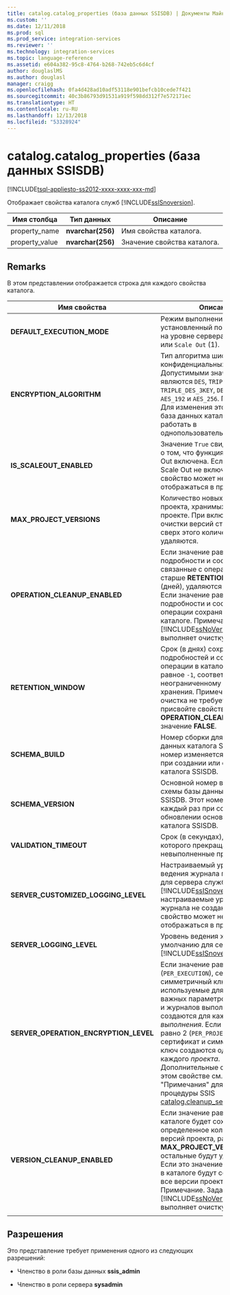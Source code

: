 ```yaml
---
title: catalog.catalog_properties (база данных SSISDB) | Документы Майкрософт
ms.custom: ''
ms.date: 12/11/2018
ms.prod: sql
ms.prod_service: integration-services
ms.reviewer: ''
ms.technology: integration-services
ms.topic: language-reference
ms.assetid: e604a382-95c8-4764-b268-742eb5c6d4cf
author: douglaslMS
ms.author: douglasl
manager: craigg
ms.openlocfilehash: 0fa4d428ad10adf53118e901befcb10cede7f421
ms.sourcegitcommit: 40c3b86793d91531a919f598dd312f7e572171ec
ms.translationtype: HT
ms.contentlocale: ru-RU
ms.lasthandoff: 12/13/2018
ms.locfileid: "53328924"
---
```

# <a name="catalogcatalogproperties-ssisdb-database"></a>catalog.catalog_properties (база данных SSISDB)
[!INCLUDE[tsql-appliesto-ss2012-xxxx-xxxx-xxx-md](../../includes/tsql-appliesto-ss2012-xxxx-xxxx-xxx-md.md)]

  Отображает свойства каталога служб [!INCLUDE[ssISnoversion](../../includes/ssisnoversion-md.md)].  
  
|Имя столбца|Тип данных|Описание|  
|-----------------|---------------|-----------------|  
|property_name|**nvarchar(256)**|Имя свойства каталога.|  
|property_value|**nvarchar(256)**|Значение свойства каталога.|  
  
## <a name="remarks"></a>Remarks  
 В этом представлении отображается строка для каждого свойства каталога.
  
|Имя свойства|Описание|  
|-------------------|-----------------|  
|**DEFAULT_EXECUTION_MODE**|Режим выполнения пакетов, установленный по умолчанию на уровне сервера: `Server` (0) или `Scale Out` (1). |
|**ENCRYPTION_ALGORITHM**|Тип алгоритма шифрования конфиденциальных данных. Допустимыми значениями являются `DES`, `TRIPLE_DES`, `TRIPLE_DES_3KEY`, `DESX`, `AES_128`, `AES_192` и `AES_256`. Примечание. Для изменения этого свойства база данных каталога должна работать в однопользовательском режиме.|
|**IS_SCALEOUT_ENABLED**|Значение `True` свидетельствует о том, что функция SSIS Scale Out включена. Если функция Scale Out не включена, это свойство может не отображаться в представлении.|
|**MAX_PROJECT_VERSIONS**|Количество новых версий проекта, хранимых в одном проекте. При включении очистки версий старые версии сверх этого количества удаляются.|  
|**OPERATION_CLEANUP_ENABLED**|Если значение равно `TRUE`, подробности и сообщения, связанные с операциями старше **RETENTION_WINDOW** (дней), удаляются из каталога. Если значение равно `FALSE`, все подробности и сообщения операции сохраняются в каталоге. Примечание. Задание [!INCLUDE[ssNoVersion](../../includes/ssnoversion-md.md)] выполняет очистку операций.|  
|**RETENTION_WINDOW**|Срок (в днях) сохранения подробностей и сообщений операции в каталоге. Значение, равное `-1`, соответствует неограниченному сроку хранения. Примечание. Если очистка не требуется, присвойте свойству **OPERATION_CLEANUP_ENABLED** значение **FALSE**.|
|**SCHEMA_BUILD**|Номер сборки для схемы базы данных каталога SSISDB. Этот номер изменяется каждый раз при создании или обновлении каталога SSISDB.|
|**SCHEMA_VERSION**|Основной номер версии для схемы базы данных каталога SSISDB. Этот номер изменяется каждый раз при создании или обновлении основной версии каталога SSISDB.|
|**VALIDATION_TIMEOUT**|Срок (в секундах), по истечении которого прекращаются невыполненные проверки.|  
|**SERVER_CUSTOMIZED_LOGGING_LEVEL**|Настраиваемый уровень ведения журнала по умолчанию для сервера служб [!INCLUDE[ssISnoversion](../../includes/ssisnoversion-md.md)]. Если настраиваемые уровни ведения журнала не созданы, это свойство может не отображаться в представлении.|
|**SERVER_LOGGING_LEVEL**|Уровень ведения журнала по умолчанию для сервера служб [!INCLUDE[ssISnoversion](../../includes/ssisnoversion-md.md)].|
|**SERVER_OPERATION_ENCRYPTION_LEVEL**|Если значение равно 1 (`PER_EXECUTION`), сертификат и симметричный ключ, используемые для защиты важных параметров выполнения и журналов выполнения, создаются для каждого *выполнения*. Если значение равно 2 (`PER_PROJECT`), сертификат и симметричный ключ создаются один раз для каждого *проекта*. Дополнительные сведения об этом свойстве см. в разделе "Примечания" для хранимой процедуры SSIS [catalog.cleanup_server_log](../system-stored-procedures/catalog-cleanup-server-log.md#remarks).|
|**VERSION_CLEANUP_ENABLED**|Если значение равно `TRUE`, в каталоге будет сохраняться определенное количество версий проекта, равное **MAX_PROJECT_VERSIONS**, а остальные будут удаляться. Если это значение равно **FALSE**, в каталоге будут сохраняться все версии проекта. Примечание. Задание [!INCLUDE[ssNoVersion](../../includes/ssnoversion-md.md)] выполняет очистку операций.|
|||
  
## <a name="permissions"></a>Разрешения  
 Это представление требует применения одного из следующих разрешений:  
  
-   Членство в роли базы данных **ssis_admin**  
  
-   Членство в роли сервера **sysadmin**  
  
  
